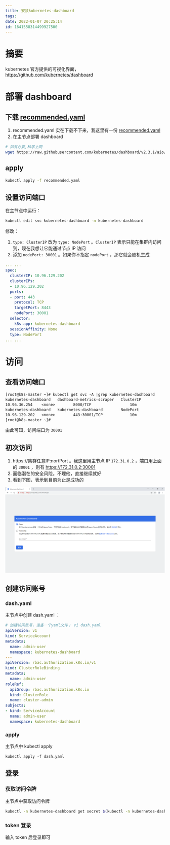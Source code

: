 ```yaml
---
title: 安装kubernetes-dashboard
tags: 
date: 2022-01-07 20:25:14
id: 1641558314499927500
---
```

# 摘要

kubernetes 官方提供的可视化界面，https://github.com/kubernetes/dashboard 

# 部署 dashboard 

## 下载  [recommended.yaml](assets/data/recommended.yaml) 

1. recommended.yaml 实在下载不下来，我这里有一份  [recommended.yaml](assets/data/recommended.yaml) 
2. 在主节点部署 dashboard 

```sh
# 如有必要,科学上网
wget https://raw.githubusercontent.com/kubernetes/dashboard/v2.3.1/aio/deploy/recommended.yaml

```

## apply

```sh
kubectl apply -f recommended.yaml
```

## 设置访问端口

在主节点中运行：

```sh
kubectl edit svc kubernetes-dashboard -n kubernetes-dashboard
```

修改：

1.  `type: ClusterIP`  改为 `type: NodePort` 。`ClusterIP` 表示只能在集群内访问到，现在我想让它能通过节点 IP 访问
2. 添加 `nodePort: 30001` 。如果你不指定 `nodePort` ，那它就会随机生成

```yaml
... ...
spec:
  clusterIP: 10.96.129.202
  clusterIPs:
  - 10.96.129.202
  ports:
  - port: 443
    protocol: TCP
    targetPort: 8443
    nodePort: 30001
  selector:
    k8s-app: kubernetes-dashboard
  sessionAffinity: None
  type: NodePort
... ...
```

# 访问

## 查看访问端口

```
[root@k8s-master ~]# kubectl get svc -A |grep kubernetes-dashboard
kubernetes-dashboard   dashboard-metrics-scraper   ClusterIP   10.96.36.254    <none>        8000/TCP                 10m
kubernetes-dashboard   kubernetes-dashboard        NodePort    10.96.129.202   <none>        443:30001/TCP            10m
[root@k8s-master ~]#
```

由此可知，访问端口为 `30001` 

## 初次访问

1.  https://集群任意IP:nortPort 。我这里用主节点 IP `172.31.0.2` ，端口用上面的 `30001` ，则有  https://172.31.0.2:30001
2.  面临潜在的安全风险。不理他，直接继续就好
3.  看到下图，表示到目前为止是成功的

![image-20220104014153882](assets/images/image-20220104014153882.png)

## 创建访问账号

### dash.yaml

主节点中创建 dash.yaml ：

```yaml
# 创建访问账号，准备一个yaml文件； vi dash.yaml
apiVersion: v1
kind: ServiceAccount
metadata:
  name: admin-user
  namespace: kubernetes-dashboard
---
apiVersion: rbac.authorization.k8s.io/v1
kind: ClusterRoleBinding
metadata:
  name: admin-user
roleRef:
  apiGroup: rbac.authorization.k8s.io
  kind: ClusterRole
  name: cluster-admin
subjects:
- kind: ServiceAccount
  name: admin-user
  namespace: kubernetes-dashboard
```

### apply

主节点中 kubectl apply 

```
kubectl apply -f dash.yaml
```

## 登录

### 获取访问令牌

主节点中获取访问令牌

```sh
kubectl -n kubernetes-dashboard get secret $(kubectl -n kubernetes-dashboard get sa/admin-user -o jsonpath="{.secrets[0].name}") -o go-template="{{.data.token | base64decode}}"
```

### token 登录

输入 token 后登录即可
